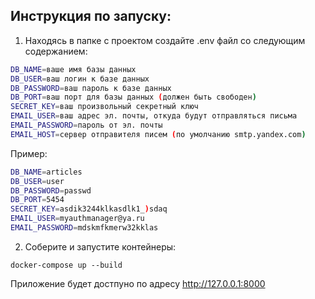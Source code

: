 ## Инструкция по запуску:
1. Находясь в папке с проектом создайте .env файл со следующим содержанием:
```bash
DB_NAME=ваше имя базы данных
DB_USER=ваш логин к базе данных
DB_PASSWORD=ваш пароль к базе данных
DB_PORT=ваш порт для базы данных (должен быть свободен)
SECRET_KEY=ваш произвольный секретный ключ 
EMAIL_USER=ваш адрес эл. почты, откуда будут отправляться письма
EMAIL_PASSWORD=пароль от эл. почты
EMAIL_HOST=сервер отправителя писем (по умолчанию smtp.yandex.com)
```
Пример:
```bash
DB_NAME=articles
DB_USER=user
DB_PASSWORD=passwd
DB_PORT=5454
SECRET_KEY=asdik3244klkasdlk1_)sdaq
EMAIL_USER=myauthmanager@ya.ru
EMAIL_PASSWORD=mdskmfkmerw32kklas
```

2) Соберите и запустите контейнеры:
```
docker-compose up --build
```

Приложение будет достпуно по адресу http://127.0.0.1:8000
